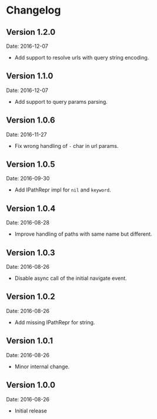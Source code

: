 # Changelog #

## Version 1.2.0 ##

Date: 2016-12-07

- Add support to resolve urls with query string encoding.


## Version 1.1.0 ##

Date: 2016-12-07

- Add support to query params parsing.


## Version 1.0.6 ##

Date: 2016-11-27

- Fix wrong handling of `-` char in url params.


## Version 1.0.5 ##

Date: 2016-09-30

- Add IPathRepr impl for `nil` and `keyword`.


## Version 1.0.4 ##

Date: 2016-08-28

- Improve handling of paths with same name but different.


## Version 1.0.3 ##

Date: 2016-08-26

- Disable async call of the initial navigate event.


## Version 1.0.2 ##

Date: 2016-08-26

- Add missing IPathRepr for string.


## Version 1.0.1 ##

Date: 2016-08-26

- Minor internal change.


## Version 1.0.0 ##

Date: 2016-08-26

- Initial release
